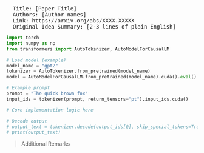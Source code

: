 <pre> 
  Title: [Paper Title] 
  Authors: [Author names] 
  Link: https://arxiv.org/abs/XXXX.XXXXX 
  Original Idea Summary: [2-3 lines of plain English]
</pre>


```Python
import torch
import numpy as np
from transformers import AutoTokenizer, AutoModelForCausalLM

# Load model (example)
model_name = "gpt2"
tokenizer = AutoTokenizer.from_pretrained(model_name)
model = AutoModelForCausalLM.from_pretrained(model_name).cuda().eval()

# Example prompt
prompt = "The quick brown fox"
input_ids = tokenizer(prompt, return_tensors="pt").input_ids.cuda()

# Core implementation logic here

# Decode output
# output_text = tokenizer.decode(output_ids[0], skip_special_tokens=True)
# print(output_text)
```
> Additional Remarks
